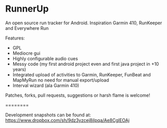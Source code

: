 RunnerUp
========

An open source run tracker for Android.
Inspiration Garmin 410, RunKeeper and Everywhere Run

Features:
- GPL
- Mediocre gui
- Highly configurable audio cues
- Messy code (my first android project even and first java project in +10 years)
- Integrated upload of activities to Garmin, RunKeeper, FunBeat and MapMyRun
  no need for manual export/upload
- Interval wizard (ala Garmin 410)

Patches, forks, pull requests, suggestions or harsh flame is welcome!

========

Development snapshots can be found at: https://www.dropbox.com/sh/9dz3yzcej8ilpqa/Ae8CglEOAj 
